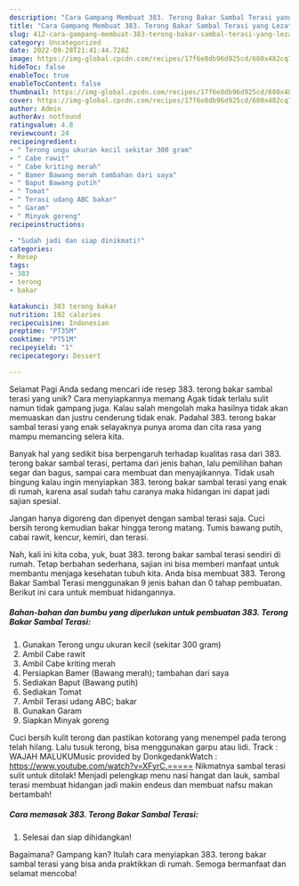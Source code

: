 ```yaml
---
description: "Cara Gampang Membuat 383. Terong Bakar Sambal Terasi yang Lezat, Sempurna"
title: "Cara Gampang Membuat 383. Terong Bakar Sambal Terasi yang Lezat, Sempurna"
slug: 412-cara-gampang-membuat-383-terong-bakar-sambal-terasi-yang-lezat-sempurna
category: Uncategorized
date: 2022-09-28T21:41:44.728Z
image: https://img-global.cpcdn.com/recipes/17f6e8db96d925cd/680x482cq70/383-terong-bakar-sambal-terasi-foto-resep-utama.jpg
hideToc: false
enableToc: true
enableTocContent: false
thumbnail: https://img-global.cpcdn.com/recipes/17f6e8db96d925cd/680x482cq70/383-terong-bakar-sambal-terasi-foto-resep-utama.jpg
cover: https://img-global.cpcdn.com/recipes/17f6e8db96d925cd/680x482cq70/383-terong-bakar-sambal-terasi-foto-resep-utama.jpg
author: Admin
authorAv: notfound
ratingvalue: 4.8
reviewcount: 24
recipeingredient:
- " Terong ungu ukuran kecil sekitar 300 gram"
- " Cabe rawit"
- " Cabe kriting merah"
- " Bamer Bawang merah tambahan dari saya"
- " Baput Bawang putih"
- " Tomat"
- " Terasi udang ABC bakar"
- " Garam"
- " Minyak goreng"
recipeinstructions:

- "Sudah jadi dan siap dinikmati!"
categories:
- Resep
tags:
- 383
- terong
- bakar

katakunci: 383 terong bakar 
nutrition: 192 calories
recipecuisine: Indonesian
preptime: "PT35M"
cooktime: "PT51M"
recipeyield: "1"
recipecategory: Dessert

---
```



Selamat Pagi Anda sedang mencari ide resep 383. terong bakar sambal terasi yang unik? Cara menyiapkannya memang Agak tidak terlalu sulit namun tidak gampang juga. Kalau salah mengolah maka hasilnya tidak akan memuaskan dan justru cenderung tidak enak. Padahal 383. terong bakar sambal terasi yang enak selayaknya punya aroma dan cita rasa yang mampu memancing selera kita.


Banyak hal yang sedikit bisa berpengaruh terhadap kualitas rasa dari 383. terong bakar sambal terasi, pertama dari jenis bahan, lalu pemilihan bahan segar dan bagus, sampai cara membuat dan menyajikannya. Tidak usah bingung kalau ingin menyiapkan 383. terong bakar sambal terasi yang enak di rumah, karena asal sudah tahu caranya maka hidangan ini dapat jadi sajian spesial.

Jangan hanya digoreng dan dipenyet dengan sambal terasi saja. Cuci bersih terong kemudian bakar hingga terong matang. Tumis bawang putih, cabai rawit, kencur, kemiri, dan terasi.


Nah, kali ini kita coba, yuk, buat 383. terong bakar sambal terasi sendiri di rumah. Tetap berbahan sederhana, sajian ini bisa memberi manfaat untuk membantu menjaga kesehatan tubuh kita. Anda bisa membuat 383. Terong Bakar Sambal Terasi menggunakan 9 jenis bahan dan 0 tahap pembuatan. Berikut ini cara untuk membuat hidangannya.

<!--inarticleads1-->

##### Bahan-bahan dan bumbu yang diperlukan untuk pembuatan 383. Terong Bakar Sambal Terasi:

1. Gunakan  Terong ungu ukuran kecil (sekitar 300 gram)
1. Ambil  Cabe rawit
1. Ambil  Cabe kriting merah
1. Persiapkan  Bamer (Bawang merah); tambahan dari saya
1. Sediakan  Baput (Bawang putih)
1. Sediakan  Tomat
1. Ambil  Terasi udang ABC; bakar
1. Gunakan  Garam
1. Siapkan  Minyak goreng


Cuci bersih kulit terong dan pastikan kotorang yang menempel pada terong telah hilang. Lalu tusuk terong, bisa menggunakan garpu atau lidi. Track : WAJAH MALUKUMusic provided by DonkgedankWatch : https://www.youtube.com/watch?v=XFyrC.===== Nikmatnya sambal terasi sulit untuk ditolak! Menjadi pelengkap menu nasi hangat dan lauk, sambal terasi membuat hidangan jadi makin endeus dan membuat nafsu makan bertambah! 

<!--inarticleads2-->

##### Cara memasak 383. Terong Bakar Sambal Terasi:


1. Selesai dan siap dihidangkan!



Bagaimana? Gampang kan? Itulah cara menyiapkan 383. terong bakar sambal terasi yang bisa anda praktikkan di rumah. Semoga bermanfaat dan selamat mencoba!
